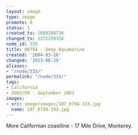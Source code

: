 ```yaml
---
layout: image
type: image
promote: 0
status: 1
created_ts: 1080280738
changed_ts: 1372159356
node_id: 333
title: 00794 - Deep Aquamarine
created: '2004-03-26'
changed: '2013-06-25'
aliases:
- "/node/333/"
permalink: "/node/333/"
tags:
- California
- 2003/09 - September 2003
images:
- src: image/images/107_0794-333.jpg
  name: 107_0794-333.jpg
---
```

More Californian coastline - 17 Mile Drive, Monterey.
